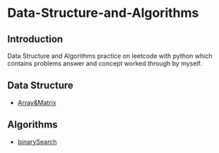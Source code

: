 # Data-Structure-and-Algorithms
## Introduction
Data Structure and Algorithms practice on leetcode with python which contains problems answer and concept worked through by myself. 

## Data Structure
- [Array&Matrix](leetcode/array%26matrix/array%26matrix.md)  

## Algorithms
- [binarySearch](leetcode/binarySearch/binarySearch.md)